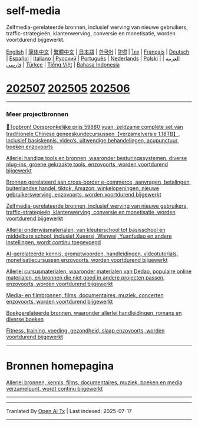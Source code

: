 # self-media
Zelfmedia-gerelateerde bronnen, inclusief werving van nieuwe gebruikers, traffic-strategieën, klantenwerving, conversie en monetisatie, worden voortdurend bijgewerkt.

[English](https://openaitx.github.io/view.html?user=mswnlz&project=self-media&lang=en) | [简体中文](https://openaitx.github.io/view.html?user=mswnlz&project=self-media&lang=zh-CN) | [繁體中文](https://openaitx.github.io/view.html?user=mswnlz&project=self-media&lang=zh-TW) | [日本語](https://openaitx.github.io/view.html?user=mswnlz&project=self-media&lang=ja) | [한국어](https://openaitx.github.io/view.html?user=mswnlz&project=self-media&lang=ko) | [हिन्दी](https://openaitx.github.io/view.html?user=mswnlz&project=self-media&lang=hi) | [ไทย](https://openaitx.github.io/view.html?user=mswnlz&project=self-media&lang=th) | [Français](https://openaitx.github.io/view.html?user=mswnlz&project=self-media&lang=fr) | [Deutsch](https://openaitx.github.io/view.html?user=mswnlz&project=self-media&lang=de) | [Español](https://openaitx.github.io/view.html?user=mswnlz&project=self-media&lang=es) | [Italiano](https://openaitx.github.io/view.html?user=mswnlz&project=self-media&lang=it) | [Русский](https://openaitx.github.io/view.html?user=mswnlz&project=self-media&lang=ru) | [Português](https://openaitx.github.io/view.html?user=mswnlz&project=self-media&lang=pt) | [Nederlands](https://openaitx.github.io/view.html?user=mswnlz&project=self-media&lang=nl) | [Polski](https://openaitx.github.io/view.html?user=mswnlz&project=self-media&lang=pl) | [العربية](https://openaitx.github.io/view.html?user=mswnlz&project=self-media&lang=ar) | [فارسی](https://openaitx.github.io/view.html?user=mswnlz&project=self-media&lang=fa) | [Türkçe](https://openaitx.github.io/view.html?user=mswnlz&project=self-media&lang=tr) | [Tiếng Việt](https://openaitx.github.io/view.html?user=mswnlz&project=self-media&lang=vi) | [Bahasa Indonesia](https://openaitx.github.io/view.html?user=mswnlz&project=self-media&lang=id)



# [202507](https://raw.githubusercontent.com/mswnlz/self-media/main/202507.md) [202505](https://raw.githubusercontent.com/mswnlz/self-media/main/202505.md) [202506](https://raw.githubusercontent.com/mswnlz/self-media/main/202506.md)

---------------
### Meer projectbronnen

[🎁Topbron! Oorspronkelijke prijs 59880 yuan, zeldzame complete set van traditionele Chinese geneeskundecursussen【verzamelversie 1.18TB】, inclusief basiskennis, video’s, uitwendige behandelingen, acupunctuur, boeken enzovoorts](https://github.com/mswnlz/chinese-traditional)

[Allerlei handige tools en bronnen, waaronder besturingssystemen, diverse plug-ins, groene gekraakte tools, enzovoorts, worden voortdurend bijgewerkt](https://github.com/mswnlz/tools)


[Bronnen gerelateerd aan cross-border e-commerce, aanvragen, betalingen, buitenlandse handel, tiktok, Amazon, winkelopeningen, nieuwe gebruikerswerving, enzovoorts, worden voortdurend bijgewerkt](https://github.com/mswnlz/cross-border)

[Zelfmedia-gerelateerde bronnen, inclusief werving van nieuwe gebruikers, traffic-strategieën, klantenwerving, conversie en monetisatie, worden voortdurend bijgewerkt](https://github.com/mswnlz/self-media)

[ Allerlei onderwijsmaterialen, van kleuterschool tot basisschool en middelbare school, inclusief Xueersi, Wanwei, Yuanfudao en andere instellingen, wordt continu toegevoegd](https://github.com/mswnlz/edu-knowlege)

[AI-gerelateerde kennis, promptwoorden, handleidingen, videotutorials, monetisatiecursussen enzovoorts, worden voortdurend bijgewerkt](https://github.com/mswnlz/AIknowledge)

[Allerlei cursusmaterialen, waaronder materialen van Dedao, populaire online materialen, en bronnen die niet goed in andere projecten passen, enzovoorts, worden voortdurend bijgewerkt](https://github.com/mswnlz/curriculum)

[Media- en filmbronnen, films, documentaires, muziek, concerten enzovoorts, worden voortdurend bijgewerkt](https://github.com/mswnlz/movies)

[Boekgerelateerde bronnen, waaronder allerlei handleidingen, romans en diverse boeken](https://github.com/mswnlz/book)


[Fitness, training, voeding, gezondheid, slaap enzovoorts, worden voortdurend bijgewerkt](https://github.com/mswnlz/healthy)


---------------

# Bronnen homepagina
[Allerlei bronnen, kennis, films, documentaires, muziek, boeken en media verzamelpunt, wordt continu bijgewerkt](https://github.com/mswnlz)

---------------


---

Tranlated By [Open Ai Tx](https://github.com/OpenAiTx/OpenAiTx) | Last indexed: 2025-07-17

---